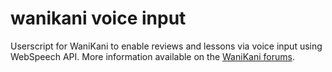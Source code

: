 # wanikani voice input

Userscript for WaniKani to enable reviews and lessons via voice input using WebSpeech API. More information available on the [WaniKani forums](https://community.wanikani.com/t/userscript-voice-input-using-webspeech-api/62368).
